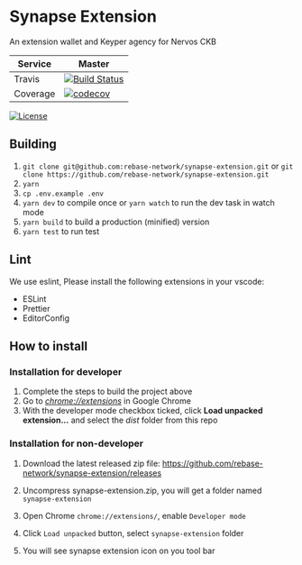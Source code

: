 # Synapse Extension

An extension wallet and Keyper agency for Nervos CKB

| Service  | Master                                                                                                                                                     |
| -------- | ---------------------------------------------------------------------------------------------------------------------------------------------------------- |
| Travis   | [![Build Status](https://travis-ci.com/rebase-network/synapse-extension.svg?branch=master)](https://travis-ci.com/rebase-network/synapse-extension)        |
| Coverage | [![codecov](https://codecov.io/gh/rebase-network/synapse-extension/branch/master/graph/badge.svg)](https://codecov.io/gh/rebase-network/synapse-extension) |

[![License](https://img.shields.io/github/license/rebase-network/synapse-extension)](./LICENSE)

## Building

1. `git clone git@github.com:rebase-network/synapse-extension.git`
   or
   `git clone https://github.com/rebase-network/synapse-extension.git`
2. `yarn`
3. `cp .env.example .env`
4. `yarn dev` to compile once or `yarn watch` to run the dev task in watch mode
5. `yarn build` to build a production (minified) version
6. `yarn test` to run test

## Lint

We use eslint, Please install the following extensions in your vscode:

- ESLint
- Prettier
- EditorConfig

## How to install

### Installation for developer

1. Complete the steps to build the project above
2. Go to [_chrome://extensions_](chrome://extensions) in Google Chrome
3. With the developer mode checkbox ticked, click **Load unpacked extension...** and select the _dist_ folder from this repo

### Installation for non-developer

1. Download the latest released zip file: https://github.com/rebase-network/synapse-extension/releases

2. Uncompress synapse-extension.zip, you will get a folder named `synapse-extension`

3. Open Chrome `chrome://extensions/`, enable `Developer mode`

4. Click `Load unpacked` button, select `synapse-extension` folder

5. You will see synapse extension icon on you tool bar
